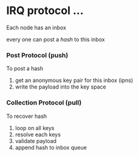 # IRQ protocol ...

Each node has an inbox

every one can post a *hash* to this inbox




### Post Protocol (push)

To post a hash 

 1. get an anonymous key pair for this inbox (ipns)
 2. write the payload into the key space


### Collection Protocol (pull)

To recover hash

 1. loop on all keys
 2. resolve each keys
 3. validate payload
 4. append hash to inbox queue









